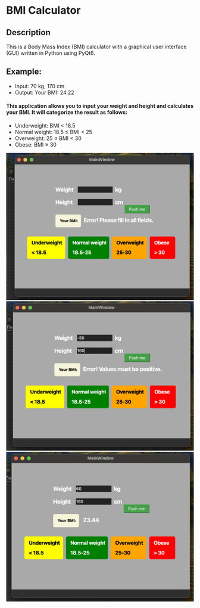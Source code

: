 # BMI Calculator

## Description
This is a Body Mass Index (BMI) calculator with a graphical user interface (GUI) written in Python using PyQt6.

## Example:
- Input: 70 kg, 170 cm
- Output: Your BMI: 24.22

#### This application allows you to input your weight and height and calculates your BMI. It will categorize the result as follows:

- Underweight: BMI < 18.5
- Normal weight: 18.5 ≤ BMI < 25
- Overweight: 25 ≤ BMI < 30
- Obese: BMI ≥ 30

![Screenshot1](screenshot_1.png)
![Screenshot2](screenshot_2.png)
![Screenshot3](screenshot_3.png)
